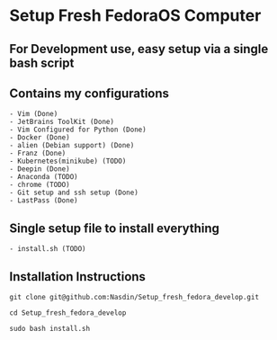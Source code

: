 # Setup Fresh FedoraOS Computer

## For Development use, easy setup via a single bash script

## Contains my configurations
	- Vim (Done)  
	- JetBrains ToolKit (Done)
	- Vim Configured for Python (Done)
	- Docker (Done)
	- alien (Debian support) (Done)
	- Franz (Done)
	- Kubernetes(minikube) (TODO)
	- Deepin (Done)
	- Anaconda (TODO)
	- chrome (TODO)
	- Git setup and ssh setup (Done)
	- LastPass (Done)

## Single setup file to install everything
	- install.sh (TODO)

## Installation Instructions
```
git clone git@github.com:Nasdin/Setup_fresh_fedora_develop.git

cd Setup_fresh_fedora_develop

sudo bash install.sh
```

